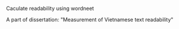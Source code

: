 Caculate readability using wordneet

A part of dissertation: "Measurement of Vietnamese text readability"
